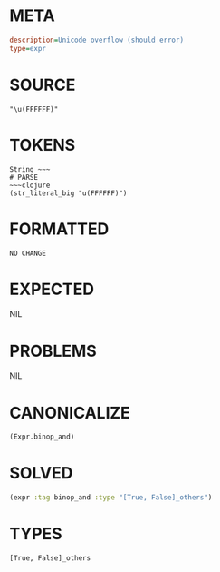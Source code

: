 # META
~~~ini
description=Unicode overflow (should error)
type=expr
~~~
# SOURCE
~~~roc
"\u(FFFFFF)"
~~~
# TOKENS
~~~text
String ~~~
# PARSE
~~~clojure
(str_literal_big "u(FFFFFF)")
~~~
# FORMATTED
~~~roc
NO CHANGE
~~~
# EXPECTED
NIL
# PROBLEMS
NIL
# CANONICALIZE
~~~clojure
(Expr.binop_and)
~~~
# SOLVED
~~~clojure
(expr :tag binop_and :type "[True, False]_others")
~~~
# TYPES
~~~roc
[True, False]_others
~~~
